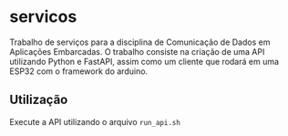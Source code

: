 # servicos

Trabalho de serviços para a disciplina de Comunicação de Dados em Aplicações Embarcadas. O trabalho consiste na criação de uma API utilizando Python e FastAPI, assim como um cliente que rodará em uma ESP32 com o framework do arduino.

## Utilização

Execute a API utilizando o arquivo `run_api.sh`